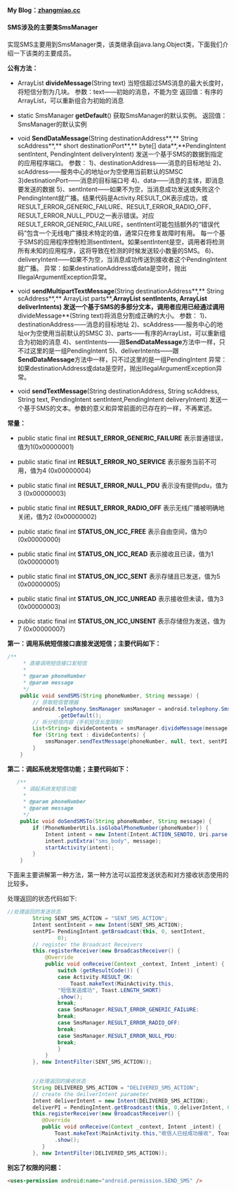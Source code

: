 #### My Blog：[zhangmiao.cc](https://zhangmiao.cc/2018/11/27/Android%E5%8F%91%E9%80%81%E7%9F%AD%E4%BF%A1%E7%9A%84%E4%B8%A4%E7%A7%8D%E6%96%B9%E5%BC%8F/)

#### SMS涉及的主要类SmsManager

实现SMS主要用到SmsManager类，该类继承自java.lang.Object类，下面我们介绍一下该类的主要成员。

 **公有方法：**

- ArrayList<String> **divideMessage**(String text) 
  当短信超过SMS消息的最大长度时，将短信分割为几块。 
  参数：text——初始的消息，不能为空 
  返回值：有序的ArrayList<String>，可以重新组合为初始的消息

- static SmsManager **getDefault**() 
  获取SmsManager的默认实例。 
  返回值：SmsManager的默认实例

  <!-- more -->

- void **SendDataMessage**(String destinationAddress**,** String scAddress**,** short destinationPort**,** byte[] data**,**PendingIntent sentIntent, PendingIntent deliveryIntent) 
  发送一个基于SMS的数据到指定的应用程序端口。 
  参数： 
  1)、destinationAddress——消息的目标地址 
  2)、scAddress——服务中心的地址or为空使用当前默认的SMSC 3)destinationPort——消息的目标端口号 
  4)、data——消息的主体，即消息要发送的数据 
  5)、sentIntent——如果不为空，当消息成功发送或失败这个PendingIntent就广播。结果代码是Activity.RESULT_OK表示成功，或RESULT_ERROR_GENERIC_FAILURE、RESULT_ERROR_RADIO_OFF、RESULT_ERROR_NULL_PDU之一表示错误。对应RESULT_ERROR_GENERIC_FAILURE，sentIntent可能包括额外的“错误代码”包含一个无线电广播技术特定的值，通常只在修复故障时有用。 
  每一个基于SMS的应用程序控制检测sentIntent。如果sentIntent是空，调用者将检测所有未知的应用程序，这将导致在检测的时候发送较小数量的SMS。 
  6)、deliveryIntent——如果不为空，当消息成功传送到接收者这个PendingIntent就广播。
  异常：如果destinationAddress或data是空时，抛出IllegalArgumentException异常。

- void **sendMultipartTextMessage**(String destinationAddress**,** String scAddress**,** ArrayList<String> parts**,**ArrayList<PendingIntent> sentIntents, ArrayList<PendingIntent>  deliverIntents) 
  发送一个基于SMS的多部分文本，调用者应用已经通过调用**divideMessage**(String text)将消息分割成正确的大小。 
  参数： 
  1)、destinationAddress——消息的目标地址 
  2)、scAddress——服务中心的地址or为空使用当前默认的SMSC 
  3)、parts——有序的ArrayList<String>，可以重新组合为初始的消息 
  4)、sentIntents——跟**SendDataMessage**方法中一样，只不过这里的是一组PendingIntent 
  5)、deliverIntents——跟**SendDataMessage**方法中一样，只不过这里的是一组PendingIntent 
  异常：如果destinationAddress或data是空时，抛出IllegalArgumentException异常。

- void **sendTextMessage**(String destinationAddress, String scAddress, String text, PendingIntent sentIntent,PendingIntent deliveryIntent) 
  发送一个基于SMS的文本。参数的意义和异常前面的已存在的一样，不再累述。

**常量：**

- public static final int **RESULT_ERROR_GENERIC_FAILURE** 表示普通错误，值为1(0x00000001)

- public static final int **RESULT_ERROR_NO_SERVICE** 
  表示服务当前不可用，值为4 (0x00000004)

- public static final int **RESULT_ERROR_NULL_PDU** 
  表示没有提供pdu，值为3 (0x00000003)

- public static final int **RESULT_ERROR_RADIO_OFF** 
  表示无线广播被明确地关闭，值为2 (0x00000002)

- public static final int **STATUS_ON_ICC_FREE** 
  表示自由空间，值为0 (0x00000000)

- public static final int **STATUS_ON_ICC_READ** 
  表示接收且已读，值为1 (0x00000001)

- public static final int **STATUS_ON_ICC_SENT** 
  表示存储且已发送，值为5 (0x00000005)

- public static final int **STATUS_ON_ICC_UNREAD** 
  表示接收但未读，值为3 (0x00000003)

- public static final int **STATUS_ON_ICC_UNSENT** 
  表示存储但为发送，值为7 (0x00000007)


**第一：调用系统短信接口直接发送短信；主要代码如下：** 

```java
/**
     * 直接调用短信接口发短信
     * 
     * @param phoneNumber
     * @param message
     */
    public void sendSMS(String phoneNumber, String message) {
        // 获取短信管理器
        android.telephony.SmsManager smsManager = android.telephony.SmsManager
                .getDefault();
        // 拆分短信内容（手机短信长度限制）
        List<String> divideContents = smsManager.divideMessage(message);
        for (String text : divideContents) {
            smsManager.sendTextMessage(phoneNumber, null, text, sentPI,deliverPI);
        }
    }
```

**第二：调起系统发短信功能；主要代码如下：** 

```java
   /**
     * 调起系统发短信功能
     *
     * @param phoneNumber
     * @param message
     */
    public void doSendSMSTo(String phoneNumber, String message) {
        if (PhoneNumberUtils.isGlobalPhoneNumber(phoneNumber)) {
            Intent intent = new Intent(Intent.ACTION_SENDTO, Uri.parse("smsto:" + phoneNumber));
            intent.putExtra("sms_body", message);
            startActivity(intent);
        }
    }
```

下面来主要讲解第一种方法，第一种方法可以监控发送状态和对方接收状态使用的比较多。

 处理返回的状态代码如下: 

```java
//处理返回的发送状态 
        String SENT_SMS_ACTION = "SENT_SMS_ACTION";
        Intent sentIntent = new Intent(SENT_SMS_ACTION);
        sentPI= PendingIntent.getBroadcast(this, 0, sentIntent,
                0);
        // register the Broadcast Receivers
        this.registerReceiver(new BroadcastReceiver() {
            @Override
            public void onReceive(Context _context, Intent _intent) {
                switch (getResultCode()) {
                case Activity.RESULT_OK:
                    Toast.makeText(MainActivity.this,
                "短信发送成功", Toast.LENGTH_SHORT)
                .show();
                break;
                case SmsManager.RESULT_ERROR_GENERIC_FAILURE:
                break;
                case SmsManager.RESULT_ERROR_RADIO_OFF:
                break;
                case SmsManager.RESULT_ERROR_NULL_PDU:
                break;
                }
            }
        }, new IntentFilter(SENT_SMS_ACTION));

        
        //处理返回的接收状态 
        String DELIVERED_SMS_ACTION = "DELIVERED_SMS_ACTION";
        // create the deilverIntent parameter
        Intent deliverIntent = new Intent(DELIVERED_SMS_ACTION);
        deliverPI = PendingIntent.getBroadcast(this, 0,deliverIntent, 0);
        this.registerReceiver(new BroadcastReceiver() {
           @Override
           public void onReceive(Context _context, Intent _intent) {
               Toast.makeText(MainActivity.this,"收信人已经成功接收", Toast.LENGTH_SHORT)
               .show();
           }
        }, new IntentFilter(DELIVERED_SMS_ACTION));
```

**别忘了权限的问题：** 

```html
<uses-permission android:name="android.permission.SEND_SMS" /> 
```
